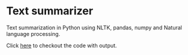 # Text summarizer
Text summarization in Python using NLTK, pandas, numpy and Natural language processing.

Click [here](https://shreyasts.github.io/textSummarizer/) to checkout the code with output.
